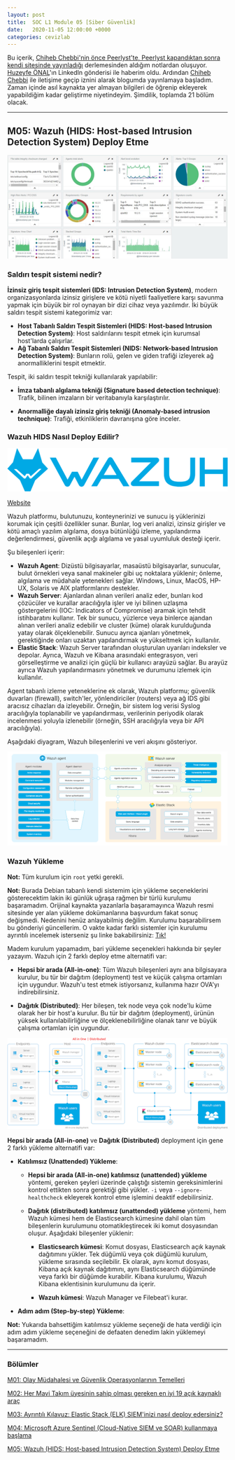 ```yaml
---
layout: post
title:  SOC L1 Module 05 [Siber Güvenlik]
date:   2020-11-05 12:00:00 +0000
categories: cevizlab
---
```


Bu içerik, [Chiheb Chebbi'nin önce Peerlyst'te, Peerlyst kapandıktan sonra kendi sitesinde yayınladığı](https://www.chiheb-chebbi.com/) derlemesinden aldığım notlardan oluşuyor. [Huzeyfe ÖNAL](https://www.lifeoverip.net/)'ın LinkedIn gönderisi ile haberim oldu. Ardından [Chiheb Chebbi](https://www.chiheb-chebbi.com/) ile iletişime geçip iznini alarak blogumda yayınlamaya başladım. Zaman içinde asıl kaynakta yer almayan bilgileri de öğrenip ekleyerek yapabildiğim kadar geliştirme niyetindeyim. Şimdilik, toplamda 21 bölüm olacak.

---

## **M05: Wazuh (HIDS: Host-based Intrusion Detection System) Deploy Etme**

![Wazuh Dashboard](/assets/img/wazuh-dashboard.jpg "Wazuh Dashboard")

### **Saldırı tespit sistemi nedir?**

**İzinsiz giriş tespit sistemleri (IDS: Intrusion Detection System)**, modern organizasyonlarda izinsiz girişlere ve kötü niyetli faaliyetlere karşı savunma yapmak için büyük bir rol oynayan bir dizi cihaz veya yazılımdır. İki büyük saldırı tespit sistemi kategorimiz var:

+ **Host Tabanlı Saldırı Tespit Sistemleri (HIDS: Host-based Intrusion Detection System)**: Host saldırılarını tespit etmek için kurumsal host'larda çalışırlar.
+ **Ağ Tabanlı Saldırı Tespit Sistemleri (NIDS: Network-based Intrusion Detection System)**: Bunların rolü, gelen ve giden trafiği izleyerek ağ anormalliklerini tespit etmektir.

Tespit, iki saldırı tespit tekniği kullanılarak yapılabilir:

+ **İmza tabanlı algılama tekniği (Signature based detection technique)**: Trafik, bilinen imzaların bir veritabanıyla karşılaştırılır.

+ **Anormalliğe dayalı izinsiz giriş tekniği (Anomaly-based intrusion technique)**: Trafiği, etkinliklerin davranışına göre inceler.

### **Wazuh HIDS Nasıl Deploy Edilir?**

![Wazuh Logo](/assets/img/wazuh-logo.png "Wazuh Logo")

[Website](https://wazuh.com/)

Wazuh platformu, bulutunuzu, konteynerinizi ve sunucu iş yüklerinizi korumak için çeşitli özellikler sunar. Bunlar, log veri analizi, izinsiz girişler ve kötü amaçlı yazılım algılama, dosya bütünlüğü izleme, yapılandırma değerlendirmesi, güvenlik açığı algılama ve yasal uyumluluk desteği içerir.

Şu bileşenleri içerir:

+ **Wazuh Agent**: Dizüstü bilgisayarlar, masaüstü bilgisayarlar, sunucular, bulut örnekleri veya sanal makineler gibi uç noktalara yüklenir; önleme, algılama ve müdahale yetenekleri sağlar. Windows, Linux, MacOS, HP-UX, Solaris ve AIX platformlarını destekler.
+ **Wazuh Server**: Ajanlardan alınan verileri analiz eder, bunları kod çözücüler ve kurallar aracılığıyla işler ve iyi bilinen uzlaşma göstergelerini (IOC: Indicators of Compromise) aramak için tehdit istihbaratını kullanır. Tek bir sunucu, yüzlerce veya binlerce ajandan alınan verileri analiz edebilir ve cluster (küme) olarak kurulduğunda yatay olarak ölçeklenebilir. Sunucu ayrıca ajanları yönetmek, gerektiğinde onları uzaktan yapılandırmak ve yükseltmek için kullanılır.
+ **Elastic Stack**: Wazuh Server tarafından oluşturulan uyarıları indeksler ve depolar. Ayrıca, Wazuh ve Kibana arasındaki entegrasyon, veri görselleştirme ve analizi için güçlü bir kullanıcı arayüzü sağlar. Bu arayüz ayrıca Wazuh yapılandırmasını yönetmek ve durumunu izlemek için kullanılır.

Agent tabanlı izleme yeteneklerine ek olarak, Wazuh platformu; güvenlik duvarları (firewall), switch'ler, yönlendiriciler (routers) veya ağ IDS gibi aracısız cihazları da izleyebilir. Örneğin, bir sistem log verisi Syslog aracılığıyla toplanabilir ve yapılandırması, verilerinin periyodik olarak incelenmesi yoluyla izlenebilir (örneğin, SSH aracılığıyla veya bir API aracılığıyla).

Aşağıdaki diyagram, Wazuh bileşenlerini ve veri akışını gösteriyor.

![Wazuh Data Flow](/assets/img/wazuh-data-flow.png "Wazuh Data Flow")

### **Wazuh Yükleme**

**Not:** Tüm kurulum için `root` yetki gerekli.

**Not:** Burada Debian tabanlı kendi sistemim için yükleme seçeneklerini gösterecektim lakin iki günlük uğraşa rağmen bir türlü kurulumu başaramadım. Orijinal kaynakta yazanlarla başaramayınca Wazuh resmi sitesinde yer alan yükleme dokümanlarına başvurdum fakat sonuç değişmedi. Nedenini henüz anlayabilmiş değilim. Kurulumu başarabilirsem bu gönderiyi güncellerim. O vakte kadar farklı sistemler için kurulumu ayrıntılı incelemek isterseniz şu linke bakabilirsiniz: [Tık!](https://documentation.wazuh.com/4.0/installation-guide/index.html)

Madem kurulum yapamadım, bari yükleme seçenekleri hakkında bir şeyler yazayım. Wazuh için 2 farklı deploy etme alternatifi var:

+ **Hepsi bir arada (All-in-one)**: Tüm Wazuh bileşenleri aynı ana bilgisayara kurulur, bu tür bir dağıtım (deployment) test ve küçük çalışma ortamları için uygundur. Wazuh'u test etmek istiyorsanız, kullanıma hazır OVA'yı indirebilirsiniz.

+ **Dağıtık (Distributed)**: Her bileşen, tek node veya çok node'lu küme olarak her bir host'a kurulur. Bu tür bir dağıtım (deployment), ürünün yüksek kullanılabilirliğine ve ölçeklenebilirliğine olanak tanır ve büyük çalışma ortamları için uygundur.

![Wazuh One and Distributed](/assets/img/wazuh-one-and-distributed.jpg "Wazuh One and Distributed")

**Hepsi bir arada (All-in-one)** ve **Dağıtık (Distributed)** deployment için gene 2 farklı yükleme alternatifi var:

+ **Katılımsız (Unattended) Yükleme**:

  + **Hepsi bir arada (All-in-one) katılımsız (unattended) yükleme** yöntemi, gereken şeyleri üzerinde çalıştığı sistemin gereksinimlerini kontrol ettikten sonra gerektiği gibi yükler. `-i` veya `--ignore-healthcheck` ekleyerek kontrol etme işlemini deaktif edebilirsiniz.

  + **Dağıtık (distributed) katılımsız (unattended) yükleme** yöntemi, hem Wazuh kümesi hem de Elasticsearch kümesine dahil olan tüm bileşenlerin kurulumunu otomatikleştirecek iki komut dosyasından oluşur. Aşağıdaki bileşenler yüklenir:

    + **Elasticsearch kümesi**: Komut dosyası, Elasticsearch açık kaynak dağıtımını yükler. Tek düğümlü veya çok düğümlü kurulum, yükleme sırasında seçilebilir. Ek olarak, aynı komut dosyası, Kibana açık kaynak dağıtımını, aynı Elasticsearch düğümünde veya farklı bir düğümde kurabilir. Kibana kurulumu, Wazuh Kibana eklentisinin kurulumunu da içerir.

    + **Wazuh kümesi**: Wazuh Manager ve Filebeat'i kurar.

+ **Adım adım (Step-by-step) Yükleme**:

**Not:** Yukarıda bahsettiğim katılımsız yükleme seçeneği de hata verdiği için adım adım yükleme seçeneğini de defaaten denedim lakin yüklemeyi başaramadım.

---

### **Bölümler**

[M01: Olay Müdahalesi ve Güvenlik Operasyonlarının Temelleri](/cevizlab/2020/11/01/soc-l1-module-01.html)

[M02: Her Mavi Takım üyesinin sahip olması gereken en iyi 19 açık kaynaklı araç](/cevizlab/2020/11/02/soc-l1-module-02.html)

[M03: Ayrıntılı Kılavuz: Elastic Stack (ELK) SIEM'inizi nasıl deploy edersiniz?](/cevizlab/2020/11/03/soc-l1-module-03.html)

[M04: Microsoft Azure Sentinel (Cloud-Native SIEM ve SOAR) kullanmaya başlama](/cevizlab/2020/11/04/soc-l1-module-04.html)

[M05: Wazuh (HIDS: Host-based Intrusion Detection System) Deploy Etme](/cevizlab/2020/11/05/soc-l1-module-05.html)
